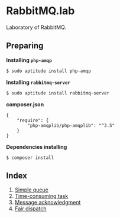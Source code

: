 # RabbitMQ.lab

Laboratory of RabbitMQ.

## Preparing

**Installing `php-amqp`**

```bash
$ sudo aptitude install php-amqp
```

**Installing `rabbitmq-server`**

```bash
$ sudo aptitude install rabbitmq-server
```

**composer.json**

```composer
{
    "require": {
        "php-amqplib/php-amqplib": "^3.5"
    }
}
```

**Dependencies installing**

`$ composer install`

## Index

1. [Simple queue](./simple_queue/README.md)
2. [Time-consuming task](./time_consuming_task/README.md)
3. [Message acknowledgment](./message_acknowledgement/README.md)
4. [Fair dispatch](./fair_dispatch/README.md)
